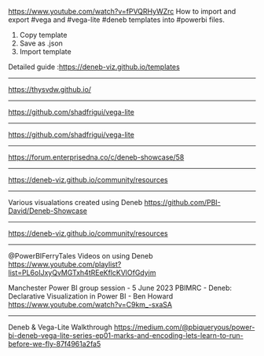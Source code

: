 https://www.youtube.com/watch?v=fPVQRHyWZrc
How to import and export #vega and #vega-lite #deneb templates into #powerbi files.
1. Copy template
2. Save as .json
3. Import template

Detailed guide :https://deneb-viz.github.io/templates

---
https://thysvdw.github.io/

---
https://github.com/shadfrigui/vega-lite

---
https://github.com/shadfrigui/vega-lite

---
https://forum.enterprisedna.co/c/deneb-showcase/58

---
https://deneb-viz.github.io/community/resources

---
Various visualations created using Deneb
https://github.com/PBI-David/Deneb-Showcase

---
https://deneb-viz.github.io/community/resources

---
@PowerBIFerryTales
Videos on using Deneb
https://www.youtube.com/playlist?list=PL6oIJxyQvMGTxh4tREeKflcKVlOfGdyim

Manchester Power BI group session - 5 June 2023
PBIMRC - Deneb: Declarative Visualization in Power BI - Ben Howard
https://www.youtube.com/watch?v=C9km_-sxaSA

---
Deneb & Vega-Lite Walkthrough
https://medium.com/@pbiqueryous/power-bi-deneb-vega-lite-series-ep01-marks-and-encoding-lets-learn-to-run-before-we-fly-87f4961a2fa5
